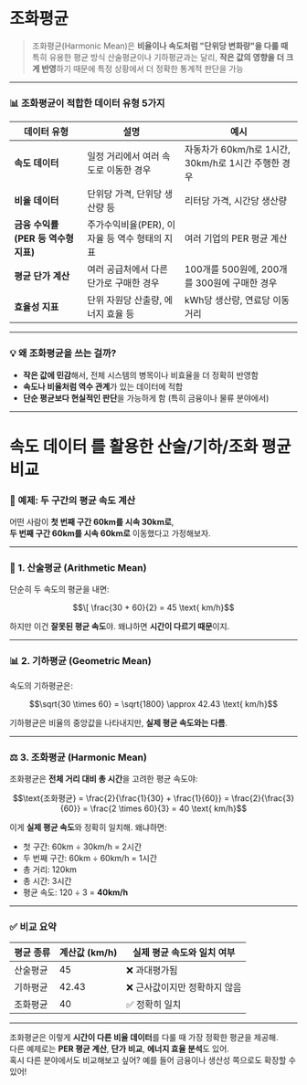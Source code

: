 # 조화평균
> 조화평균(Harmonic Mean)은 **비율이나 속도처럼 "단위당 변화량"을 다룰 때** 특히 유용한 평균 방식
> 산술평균이나 기하평균과는 달리, **작은 값의 영향을 더 크게 반영**하기 때문에 특정 상황에서 더 정확한 통계적 판단을 가능
---

### 📊 조화평균이 적합한 데이터 유형 5가지

| 데이터 유형 | 설명 | 예시 |
|-------------|------|------|
| **속도 데이터** | 일정 거리에서 여러 속도로 이동한 경우 | 자동차가 60km/h로 1시간, 30km/h로 1시간 주행한 경우 |
| **비율 데이터** | 단위당 가격, 단위당 생산량 등 | 리터당 가격, 시간당 생산량 |
| **금융 수익률 (PER 등 역수형 지표)** | 주가수익비율(PER), 이자율 등 역수 형태의 지표 | 여러 기업의 PER 평균 계산 |
| **평균 단가 계산** | 여러 공급처에서 다른 단가로 구매한 경우 | 100개를 500원에, 200개를 300원에 구매한 경우 |
| **효율성 지표** | 단위 자원당 산출량, 에너지 효율 등 | kWh당 생산량, 연료당 이동 거리 |

---

### 💡 왜 조화평균을 쓰는 걸까?

- **작은 값에 민감**해서, 전체 시스템의 병목이나 비효율을 더 정확히 반영함
- **속도나 비율처럼 역수 관계**가 있는 데이터에 적합
- **단순 평균보다 현실적인 판단**을 가능하게 함 (특히 금융이나 물류 분야에서)

---

#  속도 데이터 를 활용한 산술/기하/조화 평균 비교

### 🚗 예제: 두 구간의 평균 속도 계산

어떤 사람이 **첫 번째 구간 60km를 시속 30km로**,  
**두 번째 구간 60km를 시속 60km로** 이동했다고 가정해보자.

---

### 📐 1. **산술평균 (Arithmetic Mean)**

단순히 두 속도의 평균을 내면:
```math
\[
\frac{30 + 60}{2} = 45 \text{ km/h}
```

하지만 이건 **잘못된 평균 속도**야. 왜냐하면 **시간이 다르기 때문**이지.

---

### 📊 2. **기하평균 (Geometric Mean)**

속도의 기하평균은:

```math
\sqrt{30 \times 60} = \sqrt{1800} \approx 42.43 \text{ km/h}
```

기하평균은 비율의 중앙값을 나타내지만, **실제 평균 속도와는 다름**.

---

### ⚖️ 3. **조화평균 (Harmonic Mean)**

조화평균은 **전체 거리 대비 총 시간**을 고려한 평균 속도야:

```math
\text{조화평균} = \frac{2}{\frac{1}{30} + \frac{1}{60}} = \frac{2}{\frac{3}{60}} = \frac{2 \times 60}{3} = 40 \text{ km/h}
```

이게 **실제 평균 속도**와 정확히 일치해. 왜냐하면:

- 첫 구간: 60km ÷ 30km/h = 2시간  
- 두 번째 구간: 60km ÷ 60km/h = 1시간  
- 총 거리: 120km  
- 총 시간: 3시간  
- 평균 속도: 120 ÷ 3 = **40km/h**

---

### ✅ 비교 요약

| 평균 종류 | 계산값 (km/h) | 실제 평균 속도와 일치 여부 |
|-----------|----------------|-----------------------------|
| 산술평균 | 45 | ❌ 과대평가됨 |
| 기하평균 | 42.43 | ❌ 근사값이지만 정확하지 않음 |
| 조화평균 | 40 | ✅ 정확히 일치 |

---

조화평균은 이렇게 **시간이 다른 비율 데이터**를 다룰 때 가장 정확한 평균을 제공해.  
다른 예제로는 **PER 평균 계산**, **단가 비교**, **에너지 효율 분석**도 있어.  
혹시 다른 분야에서도 비교해보고 싶어? 예를 들어 금융이나 생산성 쪽으로도 확장할 수 있어!
